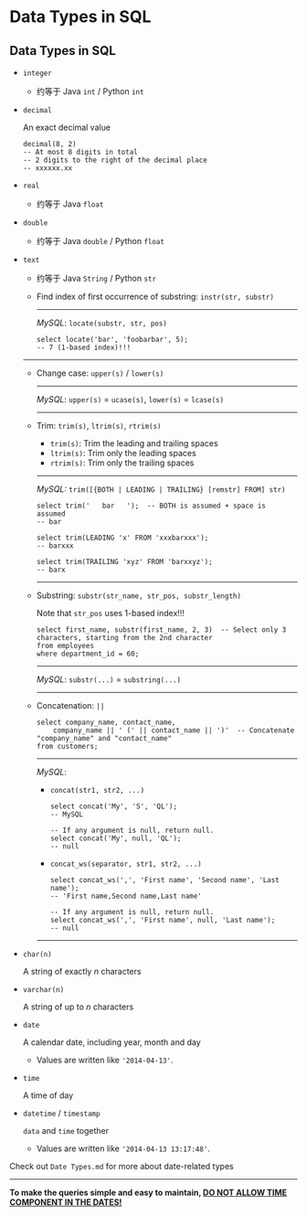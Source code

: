 # Data Types in SQL

## Data Types in SQL

- `integer`

  - 约等于 Java `int` / Python `int`

- `decimal`

  An exact decimal value

  ```mysql
  decimal(8, 2)
  -- At most 8 digits in total
  -- 2 digits to the right of the decimal place
  -- xxxxxx.xx
  ```

- `real`

  - 约等于 Java `float`

- `double`

  - 约等于 Java `double` / Python `float`

- `text`

  - 约等于 Java `String` / Python `str`

  - Find index of first occurrence of substring: `instr(str, substr)`

    ***

    *MySQL*: `locate(substr, str, pos)`

    ```mysql
    select locate('bar', 'foobarbar', 5);
    -- 7 (1-based index)!!!
    ```
    
  ***
  
  - Change case: `upper(s)` / `lower(s)`

    ***

    *MySQL*: `upper(s)` = `ucase(s)`, `lower(s)` = `lcase(s)`

    ***

  - Trim: `trim(s)`, `ltrim(s)`, `rtrim(s)`

    - `trim(s)`: Trim the leading and trailing spaces
    - `ltrim(s)`: Trim only the leading spaces
    - `rtrim(s)`: Trim only the trailing spaces

    ***

    *MySQL:* `trim([{BOTH | LEADING | TRAILING} [remstr] FROM] str)`

    ```mysql
    select trim('   bar   ');  -- BOTH is assumed + space is assumed
    -- bar
    
    select trim(LEADING 'x' FROM 'xxxbarxxx');
    -- barxxx
    
    select trim(TRAILING 'xyz' FROM 'barxxyz');
    -- barx
    ```
    
    ***
    
  - Substring: `substr(str_name, str_pos, substr_length)`

    Note that `str_pos` uses 1-based index!!!

    ```mysql
    select first_name, substr(first_name, 2, 3)  -- Select only 3 characters, starting from the 2nd character
    from employees
    where department_id = 60;
    ```
    
    ***
    
    *MySQL*: `substr(...)` = `substring(...)`
    
    ***
    
  - Concatenation: `||`

    ```mysql
    select company_name, contact_name,
        company_name || ' (' || contact_name || ')'  -- Concatenate "company_name" and "contact_name"
    from customers;
    ```

    ***

    *MySQL*:

    * `concat(str1, str2, ...)`

      ```mysql
      select concat('My', 'S', 'QL');
      -- MySQL
      
      -- If any argument is null, return null.
      select concat('My', null, 'QL');
      -- null
      ```

    * `concat_ws(separator, str1, str2, ...)`

      ```mysql
      select concat_ws(',', 'First name', 'Second name', 'Last name');
      -- 'First name,Second name,Last name'
      
      -- If any argument is null, return null.
      select concat_ws(',', 'First name', null, 'Last name');
      -- null
      ```

    ***
- `char(n)`

  A string of exactly *n* characters

- `varchar(n)`

  A string of up to *n* characters

- `date`

  A calendar date, including year, month and day

  - Values are written like `'2014-04-13'`.

- `time`

  A time of day

- `datetime` / `timestamp`

  `data` and `time` together

  - Values are written like `'2014-04-13 13:17:48'`.

Check out `Date Types.md` for more about date-related types

------

**To make the queries simple and easy to maintain, <u>DO NOT ALLOW TIME COMPONENT IN THE DATES!</u>**

